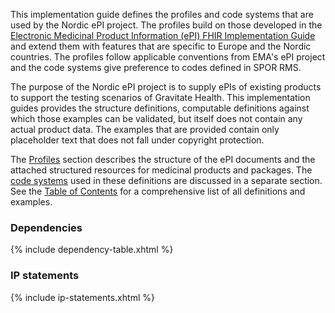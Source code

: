 This implementation guide defines the profiles and code systems that are used by the Nordic ePI project. The profiles build on those developed in the [Electronic Medicinal Product Information (ePI) FHIR Implementation Guide](http://hl7.org/fhir/uv/emedicinal-product-info/) and extend them with features that are specific to Europe and the Nordic countries. The profiles follow applicable conventions from EMA's ePI project and the code systems give preference to codes defined in SPOR RMS.

The purpose of the Nordic ePI project is to supply ePIs of existing products to support the testing scenarios of Gravitate Health. This implementation guides provides the structure definitions, computable definitions against which those examples can be validated, but itself does not contain any actual product data. The examples that are provided contain only placeholder text that does not fall under copyright protection.

The [Profiles](profiles.html) section describes the structure of the ePI documents and the attached structured resources for medicinal products and packages. The [code systems](codesystems.html) used in these definitions are discussed in a separate section. See the [Table of Contents](toc.html) for a comprehensive list of all definitions and examples.

### Dependencies

{% include dependency-table.xhtml %}

### IP statements

{% include ip-statements.xhtml %}
